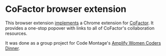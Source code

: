 # CoFactor browser extension

This browser extension [implements](https://github.com/empirical-org/CoFactor/issues/29) a Chrome extension for [CoFactor](https://github.com/empirical-org/CoFactor). It provides a one-stop popover with links to all of CoFactor's collaboration resources.

It was done as a group project for Code Montage's [Amplify Women Coders Dinner](https://www.codemontage.com/events/amplify-women-coders-dinner).
